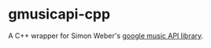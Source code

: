 # gmusicapi-cpp
A C++ wrapper for Simon Weber's [google music API library](https://github.com/simon-weber/gmusicapi).
